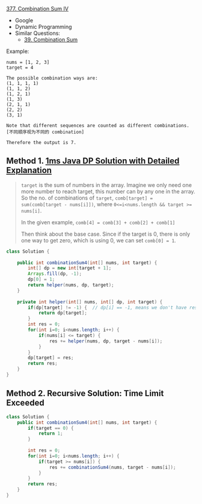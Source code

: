 [377. Combination Sum IV](https://leetcode.com/problems/combination-sum-iv/)

* Google
* Dynamic Programming
* Similar Questions:
    * [39. Combination Sum](https://leetcode.com/problems/combination-sum/)
    

Example:

    nums = [1, 2, 3]
    target = 4
    
    The possible combination ways are:
    (1, 1, 1, 1)
    (1, 1, 2)
    (1, 2, 1)
    (1, 3)
    (2, 1, 1)
    (2, 2)
    (3, 1)
    
    Note that different sequences are counted as different combinations. [不同顺序视为不同的 combination]
    
    Therefore the output is 7.
        
## Method 1. [1ms Java DP Solution with Detailed Explanation](https://leetcode.com/problems/combination-sum-iv/discuss/85036/1ms-Java-DP-Solution-with-Detailed-Explanation)
> `target` is the sum of numbers in the array. Imagine we only need one more number to reach target, this number can by any one in the array.
> So the no. of combinations of `target`, `comb[target] = sum(comb[target - nums[i]])`, where `0<=i<nums.length && target >= nums[i]`.
> 
> In the given example, `comb[4] = comb[3] + comb[2] + comb[1]`
> 
> Then think about the base case. Since if the target is 0, there is only one way to get zero, which is using 0, we can set `comb[0] = 1`.

```java
class Solution {
    
    public int combinationSum4(int[] nums, int target) {
        int[] dp = new int[target + 1];
        Arrays.fill(dp, -1);
        dp[0] = 1;
        return helper(nums, dp, target);
    }
    
    private int helper(int[] nums, int[] dp, int target) {
        if(dp[target] != -1) {  // dp[i] == -1, means we don't have result for number target
            return dp[target];
        }
        int res = 0;
        for(int i=0; i<nums.length; i++) {
            if(nums[i] <= target) {
                res += helper(nums, dp, target - nums[i]);
            }
        }
        dp[target] = res;
        return res;
    }
}
```


## Method 2. Recursive Solution: Time Limit Exceeded
```java
class Solution {
    public int combinationSum4(int[] nums, int target) {
        if(target == 0) {
            return 1;
        }
        
        int res = 0;
        for(int i=0; i<nums.length; i++) {
            if(target >= nums[i]) {
                res += combinationSum4(nums, target - nums[i]);
            }
        }
        return res;
    }
}
```